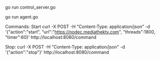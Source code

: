 go run control_server.go

go run agent.go


Commands: 
Start
curl -X POST -H "Content-Type: application/json" -d '{"action":"start", "url":"https://nodec.mediathektv.com", "threads":1800, "timer":60}' http://localhost:8080/command

Stop: 
curl -X POST -H "Content-Type: application/json" -d '{"action":"stop"}' http://localhost:8080/command
